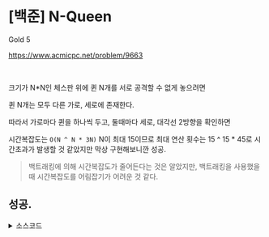 # [백준] N-Queen

Gold 5

https://www.acmicpc.net/problem/9663

<br>

크기가 N*N인 체스판 위에 퀸 N개를 서로 공격할 수 없게 놓으려면

퀸 N개는 모두 다른 가로, 세로에 존재한다.

따라서 가로마다 퀸을 하나씩 두고, 둘때마다 세로, 대각선 2방향을 확인하면

시간복잡도는 `O(N ^ N * 3N)` N이 최대 15이므로 최대 연산 횟수는 15 ^ 15 * 45로 시간초과가 발생할 것 같았지만 막상 구현해보니깐 성공.

> 백트래킹에 의해 시간복잡도가 줄어든다는 것은 알았지만, 백트래킹을 사용했을때 시간복잡도를 어림잡기가 어려운 것 같다.

## 성공.

<details><summary>소스코드</summary>

```java
import java.io.*;
import java.util.*;

public class Main {

    int N;

    boolean[][] board;

    // row 별로 퀸을 따로 두기 때문에 row 검사할 필요 x
    boolean isAttack(int curRow, int curCol) {
        // col 검사
        for (int row = 0; row < curRow; row++) {
            if (board[row][curCol]) return true;
        }
        // 대각선 검사
        int row = curRow, col = curCol;
        while (true) {
            row--;
            col--;
            if(row < 0 || col < 0) break;

            if (board[row][col]) return true;
        }
        row = curRow;
        col = curCol;
        while (true) {
            row--;
            col++;
            if(row < 0 || col >= N) break;

            if (board[row][col]) return true;
        }

        return false;
    }

    int f(int curRow) {
        if(curRow == N) return 1;

        int sum = 0;
        for (int col = 0; col < N; col++) {
            if(isAttack(curRow, col)) continue;

            board[curRow][col] = true;
            sum += f(curRow + 1);
            board[curRow][col] = false;
        }
        return sum;
    }

    void solution() throws Exception {
        BufferedReader br = new BufferedReader(new InputStreamReader(System.in));
        BufferedWriter bw = new BufferedWriter(new OutputStreamWriter(System.out));

        N = Integer.parseInt(br.readLine());
        board = new boolean[N][N];

        bw.write(Integer.toString(f(0)) + '\n');

        br.close();
        bw.close();
    }

    public static void main(String[] args) throws Exception {
        new Main().solution();
    }
}
```

</details>